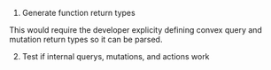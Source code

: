 1. Generate function return types

This would require the developer explicity defining convex query and mutation return types so it can be parsed. 

2. Test if internal querys, mutations, and actions work
